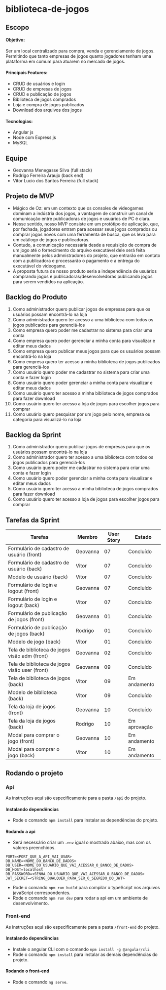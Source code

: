 # biblioteca-de-jogos

## Escopo

#### Objetivo:

Ser um local centralizado para compra, venda e gerenciamento de jogos. Permitindo que tanto empresas de jogos quanto jogadores tenham uma plataforma em comum para atuarem no mercado de jogos.

#### Principais Features:
- CRUD de usuários e login
- CRUD de empresas de jogos
- CRUD e publicação de jogos
- Biblioteca de jogos comprados
- Loja e compra de jogos publicados 
- Download dos arquivos dos jogos

#### Tecnologias:
- Angular js
- Node com Express js
- MySQL

## Equipe

- Geovanna Menegasse Silva (full stack)
- Rodrigo Ferreira Araujo (back end)
- Vitor Lucio dos Santos Ferreira (full stack)

## Projeto de MVP

- Mágico de Oz: em um contexto que os consoles de videogames dominam a indústria dos jogos, a vantagem de construir um canal de comunicação entre publicadoras de jogos e usuários de PC é clara. 
- Nesse sentido, nosso MVP consiste em um protótipo de aplicação, que, por fachada, jogadores entram para acessar seus jogos comprados ou comprar jogos novos com uma ferramenta de busca, que os leva para um catálogo de jogos e publicadoras. 
- Contudo, a comunicação necessária desde a requisição de compra de um jogo até o fornecimento do arquivo executável dele será feita manualmente pelos admnistradores do projeto, que entrarão em contato com a publicadora e processarão o pagamento e a entrega do executável do videogame.
- A proposta futura de nosso produto seria a independência de usuários comprando jogos e publicadoras/desenvolvedoras publicando jogos para serem vendidos na aplicação.

## Backlog do Produto

1. Como administrador quero publicar jogos de empresas para que os usuários possam encontrá-lo na loja
2. Como administrador quero ter acesso a uma biblioteca com todos os jogos publicados para gerenciá-los
3. Como empresa quero poder me cadastrar no sistema para criar uma conta
4. Como empresa quero poder gerenciar a minha conta para visualizar e editar meus dados
5. Como empresa quero publicar meus jogos para que os usuários possam encontrá-lo na loja
6. Como empresa quero ter acesso a minha biblioteca de jogos publicados para gerenciá-los
7. Como usuário quero poder me cadastrar no sistema para criar uma conta e fazer login
8. Como usuário quero poder gerenciar a minha conta para visualizar e editar meus dados
9. Como usuário quero ter acesso a minha biblioteca de jogos comprados para fazer download
10. Como usuário quero ter acesso a loja de jogos para escolher jogos para comprar
11. Como usuário quero pesquisar por um jogo pelo nome, empresa ou categoria para visualizá-lo na loja

## Backlog da Sprint

1. Como administrador quero publicar jogos de empresas para que os usuários possam encontrá-lo na loja
2. Como administrador quero ter acesso a uma biblioteca com todos os jogos publicados para gerenciá-los
7. Como usuário quero poder me cadastrar no sistema para criar uma conta e fazer login
8. Como usuário quero poder gerenciar a minha conta para visualizar e editar meus dados
9. Como usuário quero ter acesso a minha biblioteca de jogos comprados para fazer download
10. Como usuário quero ter acesso a loja de jogos para escolher jogos para comprar

## Tarefas da Sprint

|Tarefas                                           |Membro    |User Story   |Estado          |
|------------------------------------------------- |----------|-------------|----------------|
| Formulário de cadastro de usuário      (front)   |Geovanna  |     07      |  Concluído     |
| Formulário de cadastro de usuário       (back)   |Vitor     |     07      |  Concluído     |
| Modelo de usuário                       (back)   |Vitor     |     07      |  Concluído     |
| Formulário de login e logout           (front)   |Geovanna  |     07      |  Concluído     |
| Formulário de login e logout            (back)   |Vitor     |     07      |  Concluído     |
| Formulário de publicação de jogos      (front)   |Geovanna  |     01      |  Concluído     |
| Formulário de publicação de jogos       (back)   |Rodrigo   |     01      |  Concluído     |
| Modelo de jogo                          (back)   |Vitor     |     01      |  Concluído     |
| Tela de biblioteca de jogos visão adm  (front)   |Geovanna  |     02      |  Concluído     |
| Tela de biblioteca de jogos visão user (front)   |Geovanna  |     09      |  Concluído     |
| Tela de biblioteca de jogos             (back)   |Vitor     |     09      |  Em andamento  |
| Modelo de biblioteca                    (back)   |Vitor     |     09      |  Concluído     |
| Tela da loja de jogos                  (front)   |Geovanna  |     10      |  Concluído     |
| Tela da loja de jogos                   (back)   |Rodrigo   |     10      |  Em aprovação  |
| Modal para comprar o jogo              (front)   |Geovanna  |     10      |  Em andamento  |
| Modal para comprar o jogo               (back)   |Vitor     |     10      |  Em andamento  |

## Rodando o projeto

### Api

As instruções aqui são especificamente para a pasta ``/api`` do projeto.

#### Instalando dependências

- Rode o comando ``npm install`` para instalar as dependências do projeto.

#### Rodando a api

- Será necessário criar um ``.env`` igual o mostrado abaixo, mas com os valores preenchidos.

```
PORT=<PORT_QUE_A_API_VAI_USAR>
DB_NAME=<NOME_DO_BANCO_DE_DADOS>
DB_USER=<NOME_DO_USUARIO_QUE_VAI_ACESSAR_O_BANCO_DE_DADOS>
DB_HOST=localhost
DB_PASSWORD=<SENHA_DO_USUARIO_QUE_VAI_ACESSAR_O_BANCO_DE_DADOS>
JWT_SECRET=<STRING_QUALQUER_PARA_SER_O_SEGREDO_DO_JWT>
```

- Rode o comando ``npm run build`` para compilar o typeScript nos arquivos javaScript correspondentes.
- Rode o comando ``npm run dev`` para rodar a api em um ambiente de desenvolvimento.

### Front-end

As instruções aqui são especificamente para a pasta ``/front-end`` do projeto.

#### Instalando dependências

- Instale o angular CLI com o comando ``npm install -g @angular/cli``.
- Rode o comando ``npm install`` para instalar as demais dependências do projeto.

#### Rodando o front-end

- Rode o comando ``ng serve``.
